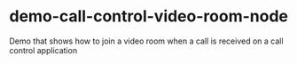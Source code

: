 # demo-call-control-video-room-node
Demo that shows how to join a video room when a call is received on a call control application
